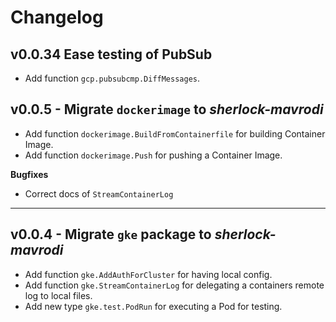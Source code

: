 # Changelog

## v0.0.34 Ease testing of PubSub
- Add function `gcp.pubsubcmp.DiffMessages`.

## v0.0.5 - Migrate `dockerimage` to _sherlock-mavrodi_

- Add function `dockerimage.BuildFromContainerfile` for building Container Image.
- Add function `dockerimage.Push` for pushing a Container Image.

**Bugfixes**
- Correct docs of `StreamContainerLog`


---
## v0.0.4 - Migrate `gke` package to _sherlock-mavrodi_

- Add function `gke.AddAuthForCluster` for having local config.
- Add function `gke.StreamContainerLog` for delegating a containers remote log to local files.
- Add new type `gke.test.PodRun` for executing a Pod for testing.
